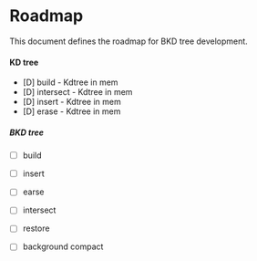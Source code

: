 # Roadmap

This document defines the roadmap for BKD tree development.

#### KD tree
- [D] build - Kdtree in mem
- [D] intersect - Kdtree in mem
- [D] insert - Kdtree in mem
- [D] erase - Kdtree in mem

##### BKD tree
- [ ] build
- [ ] insert 
- [ ] earse
- [ ] intersect
- [ ] restore
- [ ] background compact
 